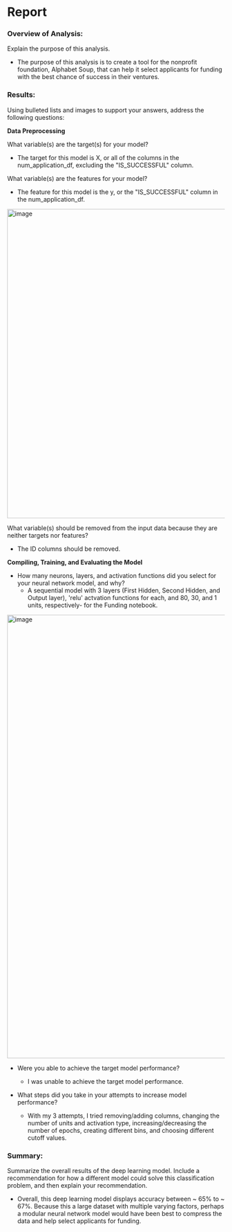 # Report
### Overview of Analysis: 
Explain the purpose of this analysis.

- The purpose of this analysis is to create a tool for the nonprofit foundation, Alphabet Soup, that can help it select applicants for funding with the best chance of success in their ventures. 

### Results: 
Using bulleted lists and images to support your answers, address the following questions:

**Data Preprocessing**

What variable(s) are the target(s) for your model?
- The target for this model is X, or all of the columns in the num_application_df, excluding the "IS_SUCCESSFUL" column.
  
What variable(s) are the features for your model?
- The feature for this model is the y, or the "IS_SUCCESSFUL" column in the num_application_df.
  
<img width="714" alt="image" src="https://github.com/user-attachments/assets/f3e23224-43d3-4440-9f14-2a4ed085446d" />


What variable(s) should be removed from the input data because they are neither targets nor features?
- The ID columns should be removed.
  
**Compiling, Training, and Evaluating the Model**

- How many neurons, layers, and activation functions did you select for your neural network model, and why?
    - A sequential model with 3 layers (First Hidden, Second Hidden, and Output layer), 'relu' actvation functions for each, and 80, 30, and 1 units, respectively- for the Funding notebook.

<img width="1024" alt="image" src="https://github.com/user-attachments/assets/e301d054-493c-4a5f-9ded-72d7d80a11ef" />


- Were you able to achieve the target model performance?
    - I was unable to achieve the target model performance.
  
- What steps did you take in your attempts to increase model performance?
  - With my 3 attempts, I tried removing/adding columns, changing the number of units and activation type, increasing/decreasing the number of epochs, creating different bins, and choosing different cutoff values.
  
### Summary: 

Summarize the overall results of the deep learning model. Include a recommendation for how a different model could solve this classification problem, and then explain your recommendation.

- Overall, this deep learning model displays accuracy between ~ 65% to ~ 67%. Because this a large dataset with multiple varying factors, perhaps a modular neural network model would have been best to compress the data and help select applicants for funding.

